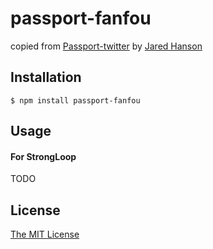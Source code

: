 # passport-fanfou

copied from [Passport-twitter](https://github.com/jaredhanson/passport-twitter) by [Jared Hanson](http://github.com/jaredhanson)

## Installation

    $ npm install passport-fanfou

## Usage

#### For StrongLoop

TODO


## License

[The MIT License](http://opensource.org/licenses/MIT)

